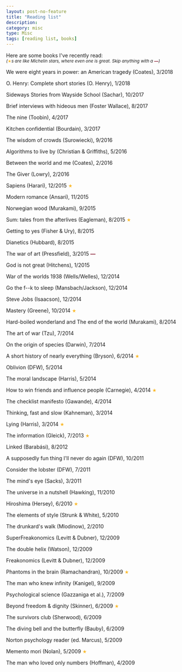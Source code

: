 ```yaml
---
layout: post-no-feature
title: "Reading list"
description:
category: misc
type: Misc
tags: [reading list, books]
---
```


Here are some books I've recently read:<br/>
<small><em>(</em><span style="color:#FBB829"><small>&#9733;</small></span><em>s are like Michelin stars, where even one is great. Skip anything with a <span style="color:#800F25"><b>&mdash;</b></span>)</em></small>

We were eight years in power: an American tragedy (Coates), 3/2018

O. Henry: Complete short stories (O. Henry), 1/2018

Sideways Stories from Wayside School (Sachar), 10/2017

Brief interviews with hideous men (Foster Wallace), 8/2017

The nine (Toobin), 4/2017

Kitchen confidential (Bourdain), 3/2017

The wisdom of crowds (Surowiecki), 9/2016

Algorithms to live by (Christian & Griffiths), 5/2016

Between the world and me (Coates), 2/2016

The Giver (Lowry), 2/2016

Sapiens (Harari), 12/2015 <span style="color:#FBB829"><small>&#9733;</small></span>

Modern romance (Ansari), 11/2015

Norwegian wood (Murakami), 9/2015

Sum: tales from the afterlives (Eagleman), 8/2015 <span style="color:#FBB829"><small>&#9733;</small></span>

Getting to yes (Fisher & Ury), 8/2015

Dianetics (Hubbard), 8/2015

The war of art (Pressfield), 3/2015 <span style="color:#800F25"><b>&mdash;</b></span>

God is not great (Hitchens), 1/2015

War of the worlds 1938 (Wells/Welles), 12/2014

Go the f--k to sleep (Mansbach/Jackson), 12/2014

Steve Jobs (Isaacson), 12/2014

Mastery (Greene), 10/2014 <span style="color:#FBB829"><small>&#9733;</small></span>

Hard-boiled wonderland and The end of the world (Murakami), 8/2014

The art of war (Tzu), 7/2014

On the origin of species (Darwin), 7/2014

A short history of nearly everything (Bryson), 6/2014 <span style="color:#FBB829"><small>&#9733;</small></span>

Oblivion (DFW), 5/2014

The moral landscape (Harris), 5/2014

How to win friends and influence people (Carnegie), 4/2014 <span style="color:#FBB829"><small>&#9733;</small></span>

The checklist manifesto (Gawande), 4/2014

Thinking, fast and slow (Kahneman), 3/2014

Lying (Harris), 3/2014 <span style="color:#FBB829"><small>&#9733;</small></span>

The information (Gleick), 7/2013 <span style="color:#FBB829"><small>&#9733;</small></span>

Linked (Barabási), 8/2012

A supposedly fun thing I'll never do again (DFW), 10/2011

Consider the lobster (DFW), 7/2011

The mind's eye (Sacks), 3/2011

The universe in a nutshell (Hawking), 11/2010

Hiroshima (Hersey), 6/2010 <span style="color:#FBB829"><small>&#9733;</small></span>

The elements of style (Strunk & White), 5/2010

The drunkard's walk (Mlodinow), 2/2010

SuperFreakonomics (Levitt & Dubner), 12/2009

The double helix (Watson), 12/2009

Freakonomics (Levitt & Dubner), 12/2009

Phantoms in the brain (Ramachandran), 10/2009 <span style="color:#FBB829"><small>&#9733;</small></span>

The man who knew infinity (Kanigel), 9/2009

Psychological science (Gazzaniga et al.), 7/2009

Beyond freedom & dignity (Skinner), 6/2009 <span style="color:#FBB829"><small>&#9733;</small></span>

The survivors club (Sherwood), 6/2009

The diving bell and the butterfly (Bauby), 6/2009

Norton psychology reader (ed. Marcus), 5/2009

Memento mori (Nolan), 5/2009 <span style="color:#FBB829"><small>&#9733;</small></span>

The man who loved only numbers (Hoffman), 4/2009
